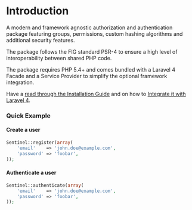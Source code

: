 # Introduction

A modern and framework agnostic authorization and authentication package featuring groups, permissions, custom hashing algorithms and additional security features.

The package follows the FIG standard PSR-4 to ensure a high level of interoperability between shared PHP code.

The package requires PHP 5.4+ and comes bundled with a Laravel 4 Facade and a Service Provider to simplify the optional framework integration.

Have a [read through the Installation Guide](#installation) and on how to [Integrate it with Laravel 4](#laravel-4).

### Quick Example

#### Create a user

```php
Sentinel::register(array(
	'email'    => 'john.doe@example.com',
	'password' => 'foobar',
));
```

#### Authenticate a user

```php
Sentinel::authenticate(array(
	'email'    => 'john.doe@example.com',
	'password' => 'foobar',
));
```
